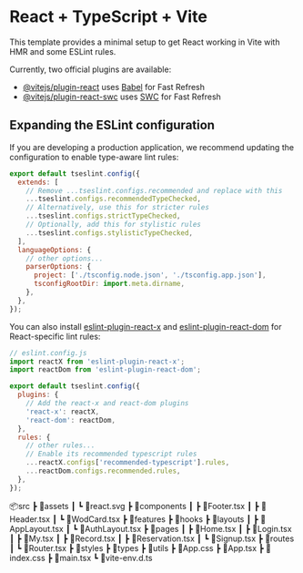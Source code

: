 # React + TypeScript + Vite

This template provides a minimal setup to get React working in Vite with HMR and some ESLint rules.

Currently, two official plugins are available:

- [@vitejs/plugin-react](https://github.com/vitejs/vite-plugin-react/blob/main/packages/plugin-react) uses [Babel](https://babeljs.io/) for Fast Refresh
- [@vitejs/plugin-react-swc](https://github.com/vitejs/vite-plugin-react/blob/main/packages/plugin-react-swc) uses [SWC](https://swc.rs/) for Fast Refresh

## Expanding the ESLint configuration

If you are developing a production application, we recommend updating the configuration to enable type-aware lint rules:

```js
export default tseslint.config({
  extends: [
    // Remove ...tseslint.configs.recommended and replace with this
    ...tseslint.configs.recommendedTypeChecked,
    // Alternatively, use this for stricter rules
    ...tseslint.configs.strictTypeChecked,
    // Optionally, add this for stylistic rules
    ...tseslint.configs.stylisticTypeChecked,
  ],
  languageOptions: {
    // other options...
    parserOptions: {
      project: ['./tsconfig.node.json', './tsconfig.app.json'],
      tsconfigRootDir: import.meta.dirname,
    },
  },
});
```

You can also install [eslint-plugin-react-x](https://github.com/Rel1cx/eslint-react/tree/main/packages/plugins/eslint-plugin-react-x) and [eslint-plugin-react-dom](https://github.com/Rel1cx/eslint-react/tree/main/packages/plugins/eslint-plugin-react-dom) for React-specific lint rules:

```js
// eslint.config.js
import reactX from 'eslint-plugin-react-x';
import reactDom from 'eslint-plugin-react-dom';

export default tseslint.config({
  plugins: {
    // Add the react-x and react-dom plugins
    'react-x': reactX,
    'react-dom': reactDom,
  },
  rules: {
    // other rules...
    // Enable its recommended typescript rules
    ...reactX.configs['recommended-typescript'].rules,
    ...reactDom.configs.recommended.rules,
  },
});
```

📦src
┣ 📂assets
┃ ┗ 📜react.svg
┣ 📂components
┃ ┣ 📜Footer.tsx
┃ ┣ 📜Header.tsx
┃ ┗ 📜WodCard.tsx
┣ 📂features
┣ 📂hooks
┣ 📂layouts
┃ ┣ 📜AppLayout.tsx
┃ ┗ 📜AuthLayout.tsx
┣ 📂pages
┃ ┣ 📜Home.tsx
┃ ┣ 📜Login.tsx
┃ ┣ 📜My.tsx
┃ ┣ 📜Record.tsx
┃ ┣ 📜Reservation.tsx
┃ ┗ 📜Signup.tsx
┣ 📂routes
┃ ┗ 📜Router.tsx
┣ 📂styles
┣ 📂types
┣ 📂utils
┣ 📜App.css
┣ 📜App.tsx
┣ 📜index.css
┣ 📜main.tsx
┗ 📜vite-env.d.ts

```
